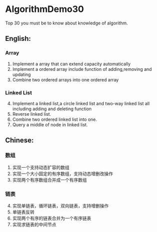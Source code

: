 # AlgorithmDemo30
Top 30 you must be to know about knowledge of algorithm.

## English:

### Array
1. Implement a array that can extend capacity automatically
2. Implement a ordered array include function of adding,removing and updating
3. Combine two ordered arrays into one ordered array

### Linked List
4. Implement a linked list,a circle linked list and two-way linked list all including adding and deleting function
5. Reverse linked list.
6. Combine two ordered linked list into one.
7. Query a middle of node in linked list.

## Chinese:

### 数组

1. 实现一个支持动态扩容的数组
2. 实现一个大小固定的有序数组，支持动态增删改操作
3. 实现两个有序数组合并成一个有序数组

### 链表

4. 实现单链表，循环链表，双向链表，支持增删操作
5. 单链表反转
6. 实现两个有序的链表合并为一个有序链表
7. 实现求链表的中间节点